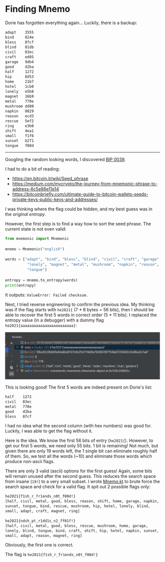# Finding Mnemo
Dorie has forgotten everything again... Luckily, there is a backup:

```
adapt    3555  
bind     824e  
bless    8fcf  
blind    81db  
civil    03ec  
craft    ed05  
garage   9db4  
good     d2ba  
half     1272   
hip      8d53  
home     21b7  
hotel    1cb0  
lonely   e5b8  
magnet   16b9  
metal    770e  
mushroom dd80  
napkin   0829  
reason   ecd3  
rescue   5ef2  
ring     e3b0  
shift    4ea1  
small    f1f6  
sunset   b271  
tongue   f08d  
```

---

Googling the random looking words, I discovered [BIP 0039](https://en.bitcoin.it/wiki/BIP_0039).

I had to do a bit of reading:
- https://en.bitcoin.it/wiki/Seed_phrase 
- https://medium.com/mycrypto/the-journey-from-mnemonic-phrase-to-address-6c5e86e11e14  
- https://bitcoinbriefly.com/ultimate-guide-to-bitcoin-wallets-seeds-private-keys-public-keys-and-addresses/

I was thinking where the flag could be hidden, and my best guess was in the _original entropy_.

However, the first step is to find a way how to sort the seed phrase. The current state is not even valid:

```python
from mnemonic import Mnemonic

mnemo = Mnemonic("english")

words = ["adapt", "bind", "bless", "blind", "civil", "craft", "garage", "good", "half", "hip", "home", "hotel",
          "lonely", "magnet", "metal", "mushroom", "napkin", "reason", "rescue", "ring", "shift", "small", "sunset",
          "tongue"]

entropy = mnemo.to_entropy(words)
print(entropy)
```

It outputs: `ValueError: Failed checksum.`

Next, I tried reverse engineering to confirm the previous idea.
My thinking was if the flag starts with `he2021{` (7 * 8 bytes = 56 bits), then I should be able to recover the first
5 words in correct order (5 * 11 bits).
I replaced the entropy value (in a debugger) with a dummy flag `he2021{aaaaaaaaaaaaaaaaaaaaaaaa}`:

![](mnemo-entropy.png)

This is looking good! The first 5 words are indeed present on Dorie's list:
```
half    1272
civil   03ec
metal   770e
good    d2ba
bless   8fcf
```

I had no idea what the second column (with hex numbers) was good for. Luckily, I was able to get
the flag without it.

Here is the idea. We know the first 56 bits of entry (`he2021{`). However, to get our first 5 words,
we need only 55 bits. 1 bit is remaining! Not much, but given there are only 19 words left, the 1 single
bit can eliminate roughly half of them. So, we test all the words (~10) and eliminate those words which produce
non-ascii flags.

There are only 3 valid (ascii) options for the first guess!
Again, some bits will remain unused after the second guess.
This reduces the search space from insane (`19!`) to a very small subset.
I wrote [Mnemo.kt](../../../../src/main/kotlin/cz/vernjan/ctf/he21/Mnemo.kt)
to brute force the search space and check for a valid flag. It spit out 2 possible flags only:
```
he2021{f1sh_r_fr1ends_n0t_f00d!}
[half, civil, metal, good, bless, reason, shift, home, garage, napkin, sunset, tongue, bind, rescue, mushroom, hip, hotel, lonely, blind, small, adapt, craft, magnet, ring]

he2021{ndsh_pt_r1dd1s_n2_ff01f!}
[half, civil, metal, good, bless, rescue, mushroom, home, garage, lonely, blind, tongue, bind, craft, shift, hip, hotel, napkin, sunset, small, adapt, reason, magnet, ring]
```

Obviously, the first one is correct.

The flag is `he2021{f1sh_r_fr1ends_n0t_f00d!}`
